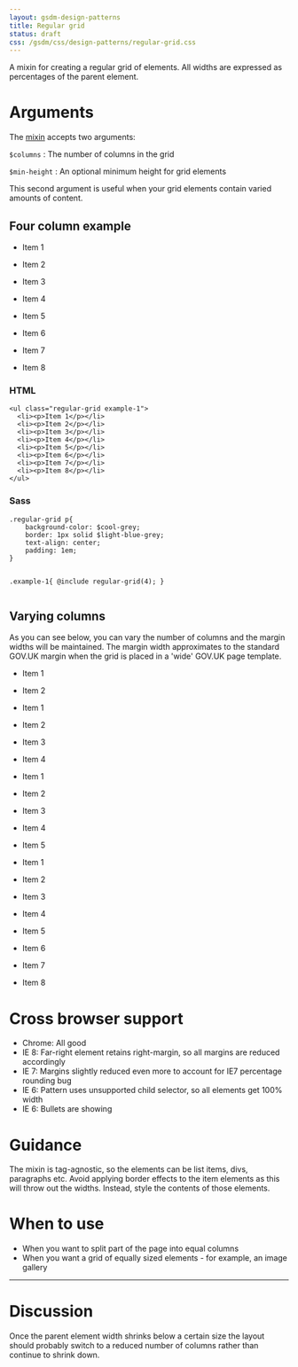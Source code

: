 ```yaml
---
layout: gsdm-design-patterns
title: Regular grid
status: draft
css: /gsdm/css/design-patterns/regular-grid.css
---
```


A mixin for creating a regular grid of elements. All widths are expressed as percentages of the parent element.

# Arguments

The [mixin](https://github.com/alphagov/prototyping/blob/master/_includes/scss/design-patterns/_regular-grid.scss) accepts two arguments:

`$columns` : The number of columns in the grid

`$min-height` : An optional minimum height for grid elements

This second argument is useful when your grid elements contain varied amounts of content.


## Four column example

<ul class="regular-grid example-1">
  <li><p>Item 1</p></li>
  <li><p>Item 2</p></li>
  <li><p>Item 3</p></li>
  <li><p>Item 4</p></li>
  <li><p>Item 5</p></li>
  <li><p>Item 6</p></li>
  <li><p>Item 7</p></li>
  <li><p>Item 8</p></li>
</ul>

<div class="side-by-side">
  <div>
    <h3>HTML</h3>
<pre><code>&lt;ul class="regular-grid example-1"&gt;
  &lt;li&gt;&lt;p&gt;Item 1&lt;/p&gt;&lt;/li&gt;
  &lt;li&gt;&lt;p&gt;Item 2&lt;/p&gt;&lt;/li&gt;
  &lt;li&gt;&lt;p&gt;Item 3&lt;/p&gt;&lt;/li&gt;
  &lt;li&gt;&lt;p&gt;Item 4&lt;/p&gt;&lt;/li&gt;
  &lt;li&gt;&lt;p&gt;Item 5&lt;/p&gt;&lt;/li&gt;
  &lt;li&gt;&lt;p&gt;Item 6&lt;/p&gt;&lt;/li&gt;
  &lt;li&gt;&lt;p&gt;Item 7&lt;/p&gt;&lt;/li&gt;
  &lt;li&gt;&lt;p&gt;Item 8&lt;/p&gt;&lt;/li&gt;
&lt;/ul&gt;
</code></pre>
  </div>
  <div>
    <h3>Sass</h3>
    <pre><code>.regular-grid p{
    background-color: $cool-grey;
    border: 1px solid $light-blue-grey;
    text-align: center;
    padding: 1em;
}

.example-1{
  @include regular-grid(4);
}
</code></pre>
  </div>
</div>

## Varying columns

As you can see below, you can vary the number of columns and the margin widths will be maintained. The margin width approximates to the standard GOV.UK margin when the grid is placed in a 'wide' GOV.UK page template.

<ul class="regular-grid example-4">
  <li><p>Item 1</p></li>
  <li><p>Item 2</p></li>
</ul>

<ul class="regular-grid example-1">
  <li><p>Item 1</p></li>
  <li><p>Item 2</p></li>
  <li><p>Item 3</p></li>
  <li><p>Item 4</p></li>
</ul>

<ul class="regular-grid example-2">
  <li><p>Item 1</p></li>
  <li><p>Item 2</p></li>
  <li><p>Item 3</p></li>
  <li><p>Item 4</p></li>
  <li><p>Item 5</p></li>
</ul>

<ul class="regular-grid example-3">
  <li><p>Item 1</p></li>
  <li><p>Item 2</p></li>
  <li><p>Item 3</p></li>
  <li><p>Item 4</p></li>
  <li><p>Item 5</p></li>
  <li><p>Item 6</p></li>
  <li><p>Item 7</p></li>
  <li><p>Item 8</p></li>
</ul>

# Cross browser support

* Chrome: All good
* IE 8: Far-right element retains right-margin, so all margins are reduced accordingly
* IE 7: Margins slightly reduced even more to account for IE7 percentage rounding bug
* IE 6: Pattern uses unsupported child selector, so all elements get 100% width
* IE 6: Bullets are showing

# Guidance

The mixin is tag-agnostic, so the elements can be list items, divs, paragraphs etc.
Avoid applying border effects to the item elements as this will throw out the widths.
Instead, style the contents of those elements.

# When to use

* When you want to split part of the page into equal columns
* When you want a grid of equally sized elements - for example, an image gallery

* * * 

# Discussion

Once the parent element width shrinks below a certain size the layout should probably switch to a reduced number of columns rather than continue to shrink down.





